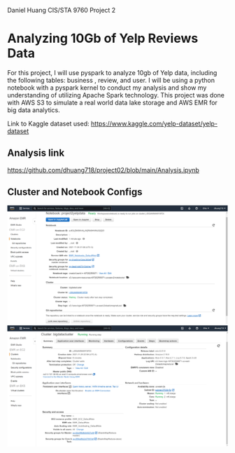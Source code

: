 Daniel Huang
CIS/STA 9760 
Project 2

# Analyzing 10Gb of Yelp Reviews Data

For this project, I will use pyspark to analyze 10gb of Yelp data, including the following tables: business , review, and user. I will be using a python notebook with a pyspark kernel to conduct my analysis and show my understanding of utilizing Apache Spark technology. This project was done with AWS S3 to simulate a real world data lake storage and AWS EMR for big data analytics. 

Link to Kaggle dataset used:
https://www.kaggle.com/yelp-dataset/yelp-dataset

## Analysis link

https://github.com/dhuang718/project02/blob/main/Analysis.ipynb

## Cluster and Notebook Configs

![notebook](assets/notebook_configuration.png)
![cluster](assets/cluster_configuration.png)
